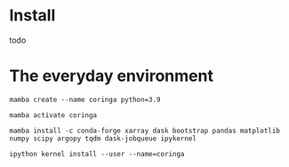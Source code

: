 # Install

todo

# The everyday environment

`mamba create --name coringa python=3.9`

`mamba activate coringa`

`mamba install -c conda-forge xarray dask bootstrap pandas matplotlib numpy scipy argopy tqdm dask-jobqueue ipykernel`

`ipython kernel install --user --name=coringa`
